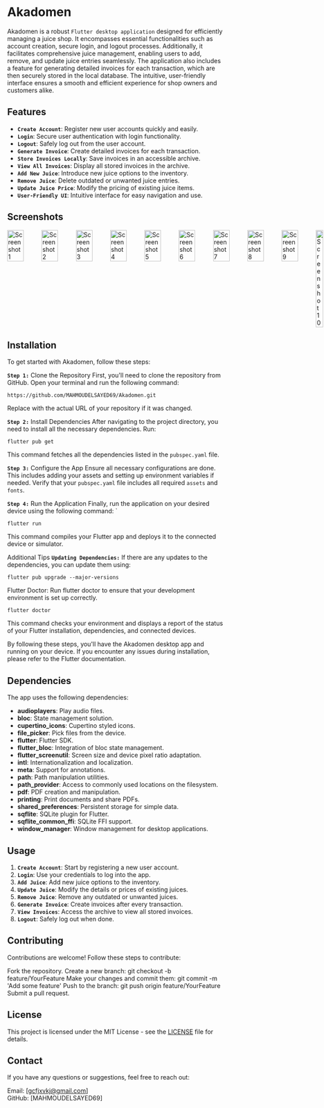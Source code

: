 # Akadomen

Akadomen is a robust `Flutter desktop application` designed for efficiently managing a juice shop. It encompasses essential functionalities such as account creation, secure login, and logout processes. Additionally, it facilitates comprehensive juice management, enabling users to add, remove, and update juice entries seamlessly. The application also includes a feature for generating detailed invoices for each transaction, which are then securely stored in the local database. The intuitive, user-friendly interface ensures a smooth and efficient experience for shop owners and customers alike.

## Features

- **`Create Account`**: Register new user accounts quickly and easily.
- **`Login`**: Secure user authentication with login functionality.
- **`Logout`**: Safely log out from the user account.
- **`Generate Invoice`**: Create detailed invoices for each transaction.
- **`Store Invoices Locally`**: Save invoices in an accessible archive.
- **`View All Invoices`**: Display all stored invoices in the archive.
- **`Add New Juice`**: Introduce new juice options to the inventory.
- **`Remove Juice`**: Delete outdated or unwanted juice entries.
- **`Update Juice Price`**: Modify the pricing of existing juice items.
- **`User-Friendly UI`**: Intuitive interface for easy navigation and use.


## Screenshots
<div style="display: flex; justify-content: space-between;">
  <img src="https://github.com/user-attachments/assets/0df6f284-c9bf-49bc-83fa-ace7147b9d47" alt="Screenshot 1" style="width: 48%;"/>
  <img src="https://github.com/user-attachments/assets/0a0b87fe-f2c1-487f-a028-d71ceaa46910" alt="Screenshot 2" style="width: 48%;"/>
  <img src="https://github.com/user-attachments/assets/afbdd634-40d7-4e4f-9991-f1fadf55d540" alt="Screenshot 3" style="width: 48%;"/>
  <img src="https://github.com/user-attachments/assets/12f93f98-ec53-429e-a318-e41b507f165d" alt="Screenshot 4" style="width: 48%;"/>
  <img src="https://github.com/user-attachments/assets/89718cf6-baef-4a95-9192-da49e715b8d1" alt="Screenshot 5" style="width: 48%;"/>
  <img src="https://github.com/user-attachments/assets/417872ff-b652-476b-8a26-df83f02d4539" alt="Screenshot 6" style="width: 48%;"/>
  <img src="https://github.com/user-attachments/assets/a6394714-154e-4b41-9016-1c03c9a5e8bf" alt="Screenshot 7" style="width: 48%;"/>
  <img src="https://github.com/user-attachments/assets/037d85cf-7820-4198-ad19-8208929c090d" alt="Screenshot 8" style="width: 48%;"/>
  <img src="https://github.com/user-attachments/assets/d45bdb87-0666-4371-9313-37159ea8a146" alt="Screenshot 9" style="width: 48%;"/>
  <img src="https://github.com/user-attachments/assets/ceddde10-7ffc-4699-8680-52f4cb77e437" alt="Screenshot 10" style="width: 21%;"/>
</div>

## Installation

To get started with Akadomen, follow these steps:

**`Step 1:`** Clone the Repository
First, you'll need to clone the repository from GitHub. Open your terminal and run the following command:
```
https://github.com/MAHMOUDELSAYED69/Akadomen.git
```
Replace <repository-url> with the actual URL of your repository if it was changed.

**`Step 2:`** Install Dependencies
After navigating to the project directory, you need to install all the necessary dependencies. Run:
```
flutter pub get
```
This command fetches all the dependencies listed in the `pubspec.yaml` file.

**`Step 3:`** Configure the App
Ensure all necessary configurations are done. This includes adding your assets and setting up environment variables if needed. Verify that your `pubspec.yaml` file includes all required `assets` and `fonts`.

**`Step 4:`** Run the Application
Finally, run the application on your desired device using the following command:
`
```
flutter run
```
This command compiles your Flutter app and deploys it to the connected device or simulator.

Additional Tips
**`Updating Dependencies:`** If there are any updates to the dependencies, you can update them using:
```
flutter pub upgrade --major-versions
```
Flutter Doctor: Run flutter doctor to ensure that your development environment is set up correctly.
```
flutter doctor
```
This command checks your environment and displays a report of the status of your Flutter installation, dependencies, and connected devices.

By following these steps, you'll have the Akadomen desktop app and running on your device. If you encounter any issues during installation, please refer to the Flutter documentation.

## Dependencies

The app uses the following dependencies:

- **audioplayers**: Play audio files.
- **bloc**: State management solution.
- **cupertino_icons**: Cupertino styled icons.
- **file_picker**: Pick files from the device.
- **flutter**: Flutter SDK.
- **flutter_bloc**: Integration of bloc state management.
- **flutter_screenutil**: Screen size and device pixel ratio adaptation.
- **intl**: Internationalization and localization.
- **meta**: Support for annotations.
- **path**: Path manipulation utilities.
- **path_provider**: Access to commonly used locations on the filesystem.
- **pdf**: PDF creation and manipulation.
- **printing**: Print documents and share PDFs.
- **shared_preferences**: Persistent storage for simple data.
- **sqflite**: SQLite plugin for Flutter.
- **sqflite_common_ffi**: SQLite FFI support.
- **window_manager**: Window management for desktop applications.

## Usage

1. **`Create Account`**: Start by registering a new user account.
2. **`Login`**: Use your credentials to log into the app.
3. **`Add Juice`**: Add new juice options to the inventory.
4. **`Update Juice`**: Modify the details or prices of existing juices.
5. **`Remove Juice`**: Remove any outdated or unwanted juices.
6. **`Generate Invoice`**: Create invoices after every transaction.
7. **`View Invoices`**: Access the archive to view all stored invoices.
8. **`Logout`**: Safely log out when done.

## Contributing
Contributions are welcome! Follow these steps to contribute:

Fork the repository.
Create a new branch: git checkout -b feature/YourFeature
Make your changes and commit them: git commit -m 'Add some feature'
Push to the branch: git push origin feature/YourFeature
Submit a pull request.

## License

This project is licensed under the MIT License - see the [LICENSE](LICENSE) file for details.


## Contact
If you have any questions or suggestions, feel free to reach out:

Email: [gcfjxvkj@gmail.com]         
GitHub: [MAHMOUDELSAYED69]
